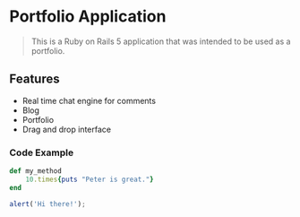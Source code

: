 # Portfolio Application

> This is a Ruby on Rails 5 application that was intended to be used as a portfolio.

## Features

- Real time chat engine for comments
- Blog
- Portfolio
- Drag and drop interface

### Code Example 

```Ruby
def my_method
	10.times{puts "Peter is great."}
end
```

```javascript
alert('Hi there!');
```	